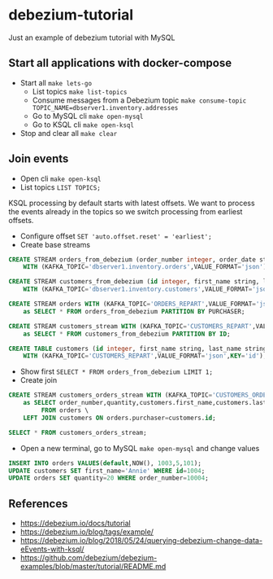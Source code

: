# debezium-tutorial
Just an example of debezium tutorial with MySQL

## Start all applications with docker-compose
- Start all `make lets-go`
  - List topics `make list-topics`
  - Consume messages from a Debezium topic `make consume-topic TOPIC_NAME=dbserver1.inventory.addresses`
  - Go to MySQL cli `make open-mysql`
  - Go to KSQL cli `make open-ksql`
- Stop and clear all `make clear`

## Join events
- Open cli `make open-ksql`
- List topics `LIST TOPICS;`

KSQL processing by default starts with latest offsets. We want to process the events already in the topics so we switch processing from earliest offsets.

- Configure offset `SET 'auto.offset.reset' = 'earliest';`
- Create base streams
```sql
CREATE STREAM orders_from_debezium (order_number integer, order_date string, purchaser integer, quantity integer, product_id integer) \
    WITH (KAFKA_TOPIC='dbserver1.inventory.orders',VALUE_FORMAT='json');

CREATE STREAM customers_from_debezium (id integer, first_name string, last_name string, email string) \
    WITH (KAFKA_TOPIC='dbserver1.inventory.customers',VALUE_FORMAT='json');

CREATE STREAM orders WITH (KAFKA_TOPIC='ORDERS_REPART',VALUE_FORMAT='json',PARTITIONS=1) \
    as SELECT * FROM orders_from_debezium PARTITION BY PURCHASER;

CREATE STREAM customers_stream WITH (KAFKA_TOPIC='CUSTOMERS_REPART',VALUE_FORMAT='json',PARTITIONS=1) \
    as SELECT * FROM customers_from_debezium PARTITION BY ID;

CREATE TABLE customers (id integer, first_name string, last_name string, email string) \
    WITH (KAFKA_TOPIC='CUSTOMERS_REPART',VALUE_FORMAT='json',KEY='id');
```
- Show first `SELECT * FROM orders_from_debezium LIMIT 1;`
- Create join
```sql
CREATE STREAM customers_orders_stream WITH (KAFKA_TOPIC='CUSTOMERS_ORDERS_REPART',VALUE_FORMAT='json',PARTITIONS=1) \
    as SELECT order_number,quantity,customers.first_name,customers.last_name \
         FROM orders \
    LEFT JOIN customers ON orders.purchaser=customers.id;

SELECT * FROM customers_orders_stream;
```
- Open a new terminal, go to MySQL `make open-mysql` and change values
```sql
INSERT INTO orders VALUES(default,NOW(), 1003,5,101);
UPDATE customers SET first_name='Annie' WHERE id=1004;
UPDATE orders SET quantity=20 WHERE order_number=10004;
```

## References

- https://debezium.io/docs/tutorial
- https://debezium.io/blog/tags/example/
- https://debezium.io/blog/2018/05/24/querying-debezium-change-data-eEvents-with-ksql/
- https://github.com/debezium/debezium-examples/blob/master/tutorial/README.md
